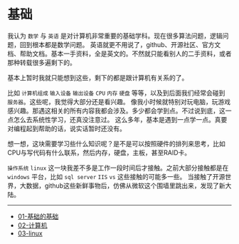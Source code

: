 # 基础

我认为 `数学` 与 `英语` 是对计算机非常重要的基础学科。现在很多算法问题，逻辑问题，回到根本都是数学问题。 
英语就更不用说了，github、开源社区、官方文档、帮助文档。基本一手资料，全是英文的。不然就只能看别人的二手资料，或者那种转载很多遍剩下的。

基本上暂时我就只能想到这些，剩下的都是跟计算机有关系的了。

比如 `计算机组成` `输入设备` `输出设备` `CPU` `内存` `硬盘` 等等，以及到后面我们经常会碰到 `服务器`。这些呢，我觉得大部分还是看兴趣。
像我小时候就特别对玩电脑，玩游戏感兴趣。那遇这相关的所有内容我都会涉及。多少都会学到点。不过说到底，这一点怎么去系统性学习，还真没注意过。
这么多年，基本是遇到一点学一点。真要对编程起到帮助的话，说实话暂时还没有。

想一想，这块需要学习些什么知识呢？是不是可以按照硬件的排列来思考，比如CPU与写代码有什么联系，然后内存，硬盘，主板，甚至RAID卡。

`操作系统` `linux` 这一块我差不多是工作一段时间后才接触。之前大部分接触都是在 `windows` 平台，比如 `sql server` `IIS` `vs` 这些接触的可能多一些。
当接触了开源世界，大数据，github这些新鲜事物后，仿佛从微软这个围墙里跳出来，发现了新大陆。

---

* [01-基础的基础](./01-基础的基础.md)
* [02-计算机](./02-计算机.md)
* [03-linux](./03-linux.md)